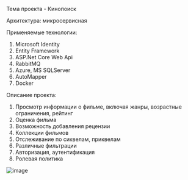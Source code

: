 Тема проекта - Кинопоиск

Архитектура: микросервисная

Применяемые технологии:
1. Microsoft Identity
2. Entity Framework
3. ASP.Net Core Web Api
4. RabbitMQ
5. Azure, MS SQLServer
6. AutoMapper
7. Docker

Описание проекта: 

1. Просмотр информации о фильме, включая жанры, возрастные ограничения, рейтинг
2. Оценка фильма
3. Возможность добавления рецензии
4. Коллекции фильмов
5. Отслеживание по сиквелам, приквелам
6. Различные фильтрации
7. Авторизация, аутентификация
8. Ролевая политика 

![image](https://github.com/mebry/Movie-search-Modsen/assets/100085180/ed5eca73-3830-4f12-804f-5d5f283737c7)
